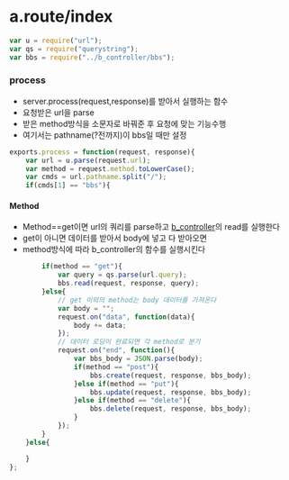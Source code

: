 # a.route/index

```javascript
var u = require("url");
var qs = require("querystring");
var bbs = require("../b_controller/bbs");
```

### process
- server.process(request,response)를 받아서 실행하는 함수
- 요청받은 url을 parse
- 받은 method방식을 소문자로 바꿔준 후 요청에 맞는 기능수행
- 여기서는 pathname(?전까지)이 bbs일 때만 설정

```javascript
exports.process = function(request, response){
	var url = u.parse(request.url);
	var method = request.method.toLowerCase();
	var cmds = url.pathname.split("/");
	if(cmds[1] == "bbs"){
```

#### Method
- Method==get이면 url의 쿼리를 parse하고 [b_controller](https://github.com/kps990515/ProgrammingStudy/tree/master/node.js/Severbbs/b_controller)의 read를 실행한다
- get이 아니면 데이터를 받아서 body에 넣고 다 받아오면
- method방식에 따라 b_controller의 함수를 실행시킨다
```javascript
		if(method == "get"){
			var query = qs.parse(url.query);
			bbs.read(request, response, query);
		}else{
			// get 이외의 method는 body 데이터를 가져온다
			var body = "";
			request.on("data", function(data){
				body += data;
			});
			// 데이터 로딩이 완료되면 각 method로 분기
			request.on("end", function(){
				var bbs_body = JSON.parse(body);
				if(method == "post"){
					bbs.create(request, response, bbs_body);
				}else if(method == "put"){
					bbs.update(request, response, bbs_body);
				}else if(method == "delete"){
					bbs.delete(request, response, bbs_body);
				}
			});
		}
	}else{

	}
};
```
